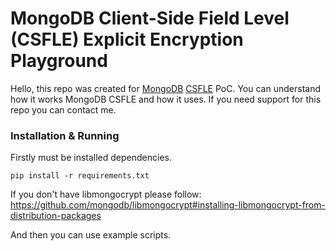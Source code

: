 # MongoDB Client-Side Field Level (CSFLE) Explicit Encryption Playground

Hello, this repo was created for [MongoDB](https://www.mongodb.com/) [CSFLE](https://www.mongodb.com/docs/manual/core/csfle/) PoC. You can understand how it works MongoDB CSFLE and how it uses. If you need support for this repo you can contact me.

### Installation & Running
Firstly must be installed dependencies.

```pip install -r requirements.txt```

If you don't have libmongocrypt please follow: https://github.com/mongodb/libmongocrypt#installing-libmongocrypt-from-distribution-packages

And then you can use example scripts.